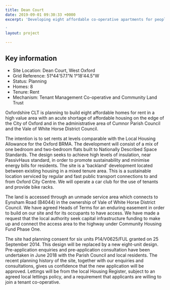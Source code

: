 ```yaml
---
title: Dean Court
date: 2019-09-01 09:30:33 +0000
excerpt: 'Developing eight affordable co-operative apartments for people in West Oxford.

'
layout: project

---
```

<div class="pullout-box">

<h2>Key information</h2>
<ul>
<li>Site Location: Dean Court, West Oxford</li>
<li>Grid Reference: 51°44'57.1"N 1°18'44.5"W</li>
<li>Status: Planning</li>
<li>Homes: 8</li>
<li>Tenure: Rent</li>
<li>Mechanism: Tenant Management Co-operative and Community Land Trust</li>
</ul>
</div>

Oxfordshire CLT is planning to build eight affordable homes for rent in a high value area with an acute shortage of affordable housing on the edge of the City of Oxford and in the administrative area of Cumnor Parish Council and the Vale of White Horse District Council.

The intention is to set rents at levels comparable with the Local Housing Allowance for the Oxford BRMA. The development will consist of a mix of one bedroom and two-bedroom flats built to Nationally Described Space Standards. The design seeks to achieve high levels of insulation, near PassivHaus standard, in order to promote sustainability and minimise energy bills for residents. The site is a 'backland' development located between existing housing in a mixed tenure area. This is a sustainable location serviced by regular and fast public transport connections to and from Oxford City Centre. We will operate a car club for the use of tenants and provide bike racks.

The land is accessed through an unmade service area which connects to Eynsham Road (B4044) in the ownership of Vale of White Horse District Council. We have agreed Heads of Terms for an enduring easement in order to build on our site and for its occupants to have access. We have made a request that the local authority seek capital infrastructure funding to make up and connect the access area to the highway under Community Housing Fund Phase One.

The site had planning consent for six units P14/V0625/FUL granted on 25 September 2014. This design will be replaced by a new eight-unit design. Pre-application enquiries and pre-application consultation have been undertaken in June 2018 with the Parish Council and local residents. The recent planning history of the site, together with our enquiries and consultations, gives us confidence that the new application will be approved. Lettings will be from the local Housing Register, subject to an agreed local lettings policy, and a requirement that applicants are willing to join a tenant co-operative.